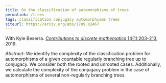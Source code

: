 ```yaml
---
title: On the classification of automorphisms of trees
permalink: /trees
tags: classification conjugacy automorphisms trees
siteurl: https://arxiv.org/abs/1709.02467
---
```


With Kyle Beserra. [*Contributions to discrete mathematics* 14(1):203–213](https://doi.org/10.11575/cdm.v14i1.62638), 2019.<!--more-->

*Abstract*: We identify the complexity of the classification problem for automorphisms of a given countable regularly branching tree up to conjugacy. We consider both the rooted and unrooted cases. Additionally, we calculate the complexity of the conjugacy problem in the case of automorphisms of several non-regularly branching trees.
